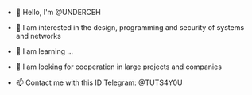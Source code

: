 - 👋 Hello, I'm @UNDERCEH

- 👀 I am interested in the design, programming and security of systems and networks

- 🌱 I am learning ...

- 💞️ I am looking for cooperation in large projects and companies

- 📫 Contact me with this ID Telegram: @TUTS4Y0U 

<!---
UNDERCEH/UNDERCEH is a ✨ special ✨ repository because its `README.md` (this file) appears on your GitHub profile.
You can click the Preview link to take a look at your changes.
--->
